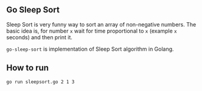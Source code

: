 Go Sleep Sort
---

Sleep Sort is very funny way to sort an array of non-negative numbers. The basic
idea is, for number `x` wait for time proportional to `x` (example `x` seconds)
and then print it.

`go-sleep-sort` is implementation of Sleep Sort algorithm in Golang.

## How to run
```
go run sleepsort.go 2 1 3
```
